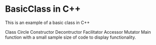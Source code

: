# BasicClass in C++
 
This is an example of a basic class in C++

Class Circle
Constructor
Decontructor
Facilitator
Accessor
Mutator
Main function with a small sample size of code to display functionality.
